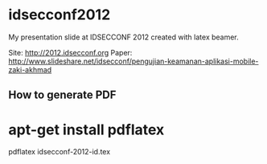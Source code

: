 idsecconf2012
=============

My presentation slide at IDSECCONF 2012 created with latex beamer. 

Site: http://2012.idsecconf.org 
Paper: http://www.slideshare.net/idsecconf/pengujian-keamanan-aplikasi-mobile-zaki-akhmad

How to generate PDF
-------------------

# apt-get install pdflatex

pdflatex idsecconf-2012-id.tex

